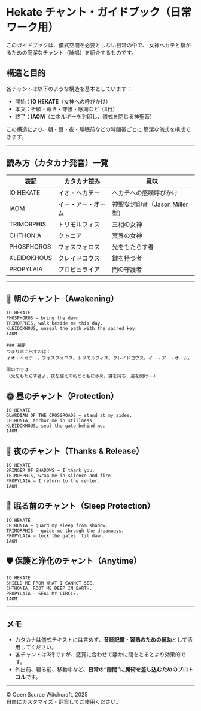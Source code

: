 # Hekate チャント・ガイドブック（日常ワーク用）

このガイドブックは、儀式空間を必要としない日常の中で、
女神ヘカテと繋がるための簡潔なチャント（詠唱）を紹介するものです。

## 構造と目的

各チャントは以下のような構造を基本としています：

- 開始：**IO HEKATE**（女神への呼びかけ）
- 本文：祈願・導き・守護・感謝など（3行）
- 終了：**IAOM**（エネルギーを封印し、儀式を閉じる神聖音）

この構造により、朝・昼・夜・睡眠前などの時間帯ごとに
簡潔な儀式を構成できます。

---

## 読み方（カタカナ発音）一覧

| 表記             | カタカナ読み       | 意味                         |
|------------------|--------------------|------------------------------|
| IO HEKATE        | イオ・ヘカテー     | ヘカテへの感嘆呼びかけ         |
| IAOM             | イー・アー・オーム | 神聖な封印音（Jason Miller型）|
| TRIMORPHIS       | トリモルフィス     | 三相の女神                   |
| CHTHONIA         | クトニア           | 冥界の女神                   |
| PHOSPHOROS       | フォスフォロス     | 光をもたらす者               |
| KLEIDOKHOUS      | クレイドコウス     | 鍵を持つ者                   |
| PROPYLAIA        | プロピュライア     | 門の守護者                   |

---

## 🌄 朝のチャント（Awakening）
```
IO HEKATE  
PHOSPHOROS — bring the dawn.  
TRIMORPHIS, walk beside me this day.  
KLEIDOKHOUS, unseal the path with the sacred key. 
IAOM

### 補足
つまり声に出すのは：  
イオ・ヘカテー。フォスフォロス。トリモルフィス。クレイドコウス。イー・アー・オーム。  

頭の中では：  
（光をもたらす者よ、夜を越えて私とともに歩め。鍵を持ち、道を開け──）  
```

## 🌞 昼のチャント（Protection）
```
IO HEKATE  
GUARDIAN OF THE CROSSROADS — stand at my sides.  
CHTHONIA, anchor me in stillness.  
KLEIDOKHOUS, seal the gate behind me.  
IAOM
```

## 🌙 夜のチャント（Thanks & Release）
```
IO HEKATE  
BRINGER OF SHADOWS — I thank you.  
TRIMORPHIS, wrap me in silence and fire.  
PROPYLAIA — I return to the center.  
IAOM
```

## 🌌 眠る前のチャント（Sleep Protection）
```
IO HEKATE  
CHTHONIA — guard my sleep from shadow.  
TRIMORPHIS — guide me through the dreamways.  
PROPYLAIA — lock the gates 'til dawn.  
IAOM
```

## 🛡️ 保護と浄化のチャント（Anytime）
```
IO HEKATE  
SHIELD ME FROM WHAT I CANNOT SEE.  
CHTHONIA, ROOT ME DEEP IN EARTH.  
PROPYLAIA — SEAL MY CIRCLE.  
IAOM
```

---

## メモ
- カタカナは儀式テキストには含めず、**音読記憶・習熟のための補助**として活用してください。
- 各チャントは3行ですが、感覚に合わせて静かに間をとるとより効果的です。
- 外出前、寝る前、移動中など、**日常の“隙間”に魔術を差し込むためのプロトコル**です。

---

© Open Source Witchcraft, 2025  
自由にカスタマイズ・翻案してご使用ください。
